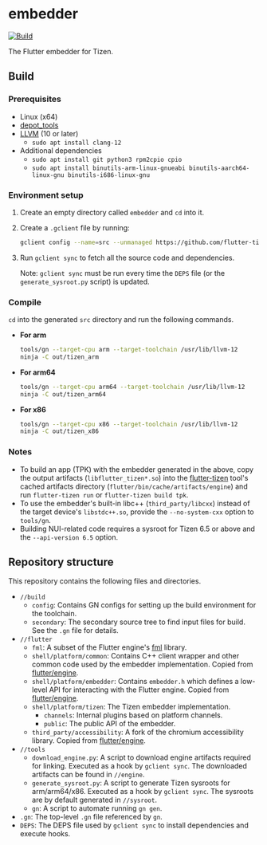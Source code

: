 # embedder

[![Build](https://github.com/flutter-tizen/embedder/workflows/Build/badge.svg)](https://github.com/flutter-tizen/embedder/actions)

The Flutter embedder for Tizen.

## Build

### Prerequisites

- Linux (x64)
- [depot_tools](https://commondatastorage.googleapis.com/chrome-infra-docs/flat/depot_tools/docs/html/depot_tools_tutorial.html#_setting_up)
- [LLVM](https://apt.llvm.org) (10 or later)
  - `sudo apt install clang-12`
- Additional dependencies
  - `sudo apt install git python3 rpm2cpio cpio`
  - `sudo apt install binutils-arm-linux-gnueabi binutils-aarch64-linux-gnu binutils-i686-linux-gnu`

### Environment setup

1. Create an empty directory called `embedder` and `cd` into it.

1. Create a `.gclient` file by running:

   ```sh
   gclient config --name=src --unmanaged https://github.com/flutter-tizen/embedder
   ```

1. Run `gclient sync` to fetch all the source code and dependencies.

   Note: `gclient sync` must be run every time the `DEPS` file (or the `generate_sysroot.py` script) is updated.

### Compile

`cd` into the generated `src` directory and run the following commands.

- **For arm**

  ```sh
  tools/gn --target-cpu arm --target-toolchain /usr/lib/llvm-12
  ninja -C out/tizen_arm
  ```

- **For arm64**

  ```sh
  tools/gn --target-cpu arm64 --target-toolchain /usr/lib/llvm-12
  ninja -C out/tizen_arm64
  ```

- **For x86**

  ```sh
  tools/gn --target-cpu x86 --target-toolchain /usr/lib/llvm-12
  ninja -C out/tizen_x86
  ```

### Notes

- To build an app (TPK) with the embedder generated in the above, copy the output artifacts (`libflutter_tizen*.so`) into the [flutter-tizen](https://github.com/flutter-tizen/flutter-tizen) tool's cached artifacts directory (`flutter/bin/cache/artifacts/engine`) and run `flutter-tizen run` or `flutter-tizen build tpk`.
- To use the embedder's built-in libc++ (`third_party/libcxx`) instead of the target device's `libstdc++.so`, provide the `--no-system-cxx` option to `tools/gn`.
- Building NUI-related code requires a sysroot for Tizen 6.5 or above and the `--api-version 6.5` option.

## Repository structure

This repository contains the following files and directories.

- `//build`
  - `config`: Contains GN configs for setting up the build environment for the toolchain.
  - `secondary`: The secondary source tree to find input files for build. See the `.gn` file for details.
- `//flutter`
  - `fml`: A subset of the Flutter engine's [fml](https://github.com/flutter/engine/tree/main/fml) library.
  - `shell/platform/common`: Contains C++ client wrapper and other common code used by the embedder implementation. Copied from [flutter/engine](https://github.com/flutter/engine/tree/main/shell/platform/common).
  - `shell/platform/embedder`: Contains `embedder.h` which defines a low-level API for interacting with the Flutter engine. Copied from [flutter/engine](https://github.com/flutter/engine/tree/main/shell/platform/embedder).
  - `shell/platform/tizen`: The Tizen embedder implementation.
    - `channels`: Internal plugins based on platform channels.
    - `public`: The public API of the embedder.
  - `third_party/accessibility`: A fork of the chromium accessibility library. Copied from [flutter/engine](https://github.com/flutter/engine/tree/main/third_party/accessibility).
- `//tools`
  - `download_engine.py`: A script to download engine artifacts required for linking. Executed as a hook by `gclient sync`. The downloaded artifacts can be found in `//engine`.
  - `generate_sysroot.py`: A script to generate Tizen sysroots for arm/arm64/x86. Executed as a hook by `gclient sync`. The sysroots are by default generated in `//sysroot`.
  - `gn`: A script to automate running `gn gen`.
- `.gn`: The top-level `.gn` file referenced by `gn`.
- `DEPS`: The DEPS file used by `gclient sync` to install dependencies and execute hooks.

